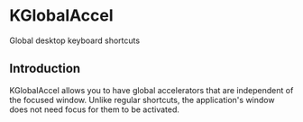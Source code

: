 # KGlobalAccel

Global desktop keyboard shortcuts

## Introduction

KGlobalAccel allows you to have global accelerators that are independent of
the focused window.  Unlike regular shortcuts, the application's window does not
need focus for them to be activated.

